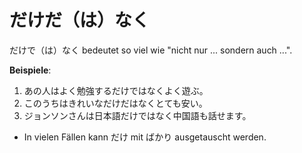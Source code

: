 # だけだ（は）なく

だけで（は）なく bedeutet so viel wie "nicht nur ... sondern auch ...".

**Beispiele**:

1. あの人はよく勉強するだけではなくよく遊ぶ。
2. このうちはきれいなだけだはなくとても安い。
3. ジョンソンさんは日本語だけではなく中国語も話せます。

- In vielen Fällen kann だけ mit ばかり ausgetauscht werden.
